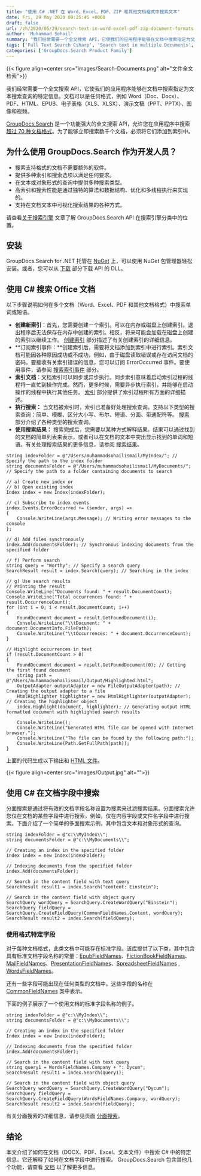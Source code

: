 ```yaml
---
title: "使用 C# .NET 在 Word、Excel、PDF、ZIP 和其他文档格式中搜索文本"
date: Fri, 29 May 2020 09:25:45 +0000
draft: false
url: /zh/2020/05/29/search-text-in-word-excel-pdf-zip-document-formats-using-csharp-net/
author: 'Muhammad Sohail'
summary: "我们经常需要一个全文搜索 API，它使我们的应用程序能够在文档中搜索指定为文本搜索查询的特定信息。文档可以是任何格式，例如 Word（Doc、Docx）、PDF、HTML、EPUB、电子表格（XLS、XLSX）、演示文稿（PPT、PPTX）、图像和视频。"
tags: ['Full Text Search Csharp', 'Search text in multiple Documents', 'Search text in PDF Document', 'Search text in Word Document']
categories: ['GroupDocs.Search Product Family']
---
```




{{< figure align=center src="images/Search-Documents.png" alt="文件全文检索">}}


我们经常需要一个全文搜索 API，它使我们的应用程序能够在文档中搜索指定为文本搜索查询的特定信息。文档可以是任何格式，例如 Word（Doc、Docx）、PDF、HTML、EPUB、电子表格（XLS、XLSX）、演示文稿（PPT、PPTX）、图像和视频。

[GroupDocs.Search][1] 是一个功能强大的全文搜索 API，允许您在应用程序中搜索 [超过 70 种文档格式][2]。为了能够立即搜索数千个文档，必须将它们添加到索引中。

## 为什么使用 GroupDocs.Search 作为开发人员？

* 搜索支持格式的文档不需要额外的软件。
* 提供多种索引和搜索选项以满足任何要求。
* 在文本或对象形式的查询中提供多种搜索类型。
* 高索引和搜索性能是通过独特的算法和数据结构、优化和多线程执行来实现的。
* 支持在文档文本中可视化搜索结果的各种方式。

请查看[关于搜索引擎][3] 文章了解 GroupDocs.Search API 在搜索引擎分类中的位置。

## 安装

GroupDocs.Search for .NET 托管在 [NuGet][4] 上，可以使用 NuGet 包管理器轻松安装。或者，您可以从 [下载][5] 部分下载 API 的 DLL。

## 使用 C# 搜索 Office 文档

以下步骤说明如何在多个文档（Word、Excel、PDF 和其他文档格式）中搜索单词或短语。

* **创建新索引**：首先，您需要创建一个索引。可以在内存或磁盘上创建索引。退出程序后无法保存在内存中创建的索引。相反，将来可能会加载在磁盘上创建的索引以继续工作。 [创建索引][6] 部分描述了有关创建索引的详细信息。
* **订阅索引事件：**创建索引后，需要将文档添加到索引中进行索引。索引文档可能因各种原因成功或不成功，例如，由于磁盘读取错误或存在访问文档的密码。要接收有关索引错误的信息，您可以订阅 ErrorOccurred 事件。要使用事件，请参阅 [搜索索引事件][7] 部分。
* **索引文档**：文档索引可以同步或异步执行。同步索引意味着启动索引过程的线程将一直忙到操作完成。然而，更多时候，需要异步执行索引，并能够在启动操作的线程中执行其他任务。 [索引][8] 部分提供了索引过程所有方面的详细描述。
* **执行搜索：** 当文档被索引时，索引已准备好处理搜索查询。支持以下类型的搜索查询：简单、模糊、区分大小写、布尔、短语、分面、带通配符等。 [搜索][9] 部分介绍了各种类型的搜索查询。
* **使用搜索结果：** 搜索完成后，您需要以某种方式解释结果。结果可以通过找到的文档的简单列表来表示，或者可以在文档的文本中突出显示找到的单词和短语。有关处理搜索结果的更多信息，请参阅 [搜索结果][10]。

```
string indexFolder = @"/Users/muhammadsohailismail/MyIndex/"; // Specify the path to the index folder
string documentsFolder = @"/Users/muhammadsohailismail/MyDocuments/"; // Specify the path to a folder containing documents to search

// a) Create new index or
// b) Open existing index
Index index = new Index(indexFolder);

// c) Subscribe to index events
index.Events.ErrorOccurred += (sender, args) =>
{
    Console.WriteLine(args.Message); // Writing error messages to the console
};

// d) Add files synchronously
index.Add(documentsFolder); // Synchronous indexing documents from the specified folder

// f) Perform search
string query = "Worthy"; // Specify a search query
SearchResult result = index.Search(query); // Searching in the index

// g) Use search results
// Printing the result
Console.WriteLine("Documents found: " + result.DocumentCount);
Console.WriteLine("Total occurrences found: " + result.OccurrenceCount);
for (int i = 0; i < result.DocumentCount; i++)
{
    FoundDocument document = result.GetFoundDocument(i);
    Console.WriteLine("\\tDocument: " + document.DocumentInfo.FilePath);
    Console.WriteLine("\\tOccurrences: " + document.OccurrenceCount);
}

// Highlight occurrences in text
if (result.DocumentCount > 0)
{
    FoundDocument document = result.GetFoundDocument(0); // Getting the first found document
    string path = @"/Users/muhammadsohailismail/Output/Highlighted.html";
    OutputAdapter outputAdapter = new FileOutputAdapter(path); // Creating the output adapter to a file
    HtmlHighlighter highlighter = new HtmlHighlighter(outputAdapter); // Creating the highlighter object
    index.Highlight(document, highlighter); // Generating output HTML formatted document with highlighted search results

    Console.WriteLine();
    Console.WriteLine("Generated HTML file can be opened with Internet browser.");
    Console.WriteLine("The file can be found by the following path:");
    Console.WriteLine(Path.GetFullPath(path));
}
```

上面的代码生成以下输出和 [HTML 文件][11]。



{{< figure align=center src="images/Output.jpg" alt="">}}


## 使用 C# 在文档字段中搜索

分面搜索是通过将有效的文档字段名称设置为搜索来过滤搜索结果。分面搜索允许您仅在文档的某些字段中进行搜索，例如，仅在内容字段或文件名字段中进行搜索。下面介绍了一个简单的多面搜索示例，其中包含文本和对象形式的查询。

```
string indexFolder = @"c:\\MyIndex\\";
string documentsFolder = @"c:\\MyDocuments\\";
 
// Creating an index in the specified folder
Index index = new Index(indexFolder);
 
// Indexing documents from the specified folder
index.Add(documentsFolder);
 
// Search in the content field with text query
SearchResult result1 = index.Search("content: Einstein");
 
// Search in the content field with object query
SearchQuery wordQuery = SearchQuery.CreateWordQuery("Einstein");
SearchQuery fieldQuery = SearchQuery.CreateFieldQuery(CommonFieldNames.Content, wordQuery);
SearchResult result2 = index.Search(fieldQuery);
```

### 使用格式特定字段

对于每种文档格式，此类文档中可能存在标准字段。该库提供了以下类，其中包含具有标准文档字段名称的常量：[EpubFieldNames][12]、[FictionBookFieldNames][13]、[MailFieldNames][14]、[PresentationFieldNames][15]、[SpreadsheetFieldNames][16] , [WordsFieldNames][17]。

还有一些字段可能出现在任何类型的文档中。这些字段的名称在 [CommonFieldNames][18] 类中表示。

下面的例子展示了一个使用文档的标准字段名称的例子。

```
string indexFolder = @"c:\\MyIndex\\";
string documentsFolder = @"c:\\MyDocuments\\";
 
// Creating an index in the specified folder
Index index = new Index(indexFolder);
 
// Indexing documents from the specified folder
index.Add(documentsFolder);
 
// Search in the content field with text query
string query1 = WordsFieldNames.Company + ": Dycum";
SearchResult result1 = index.Search(query1);
 
// Search in the content field with object query
SearchQuery wordQuery = SearchQuery.CreateWordQuery("Dycum");
SearchQuery fieldQuery = SearchQuery.CreateFieldQuery(WordsFieldNames.Company, wordQuery);
SearchResult result2 = index.Search(fieldQuery);
```

有关分面搜索的详细信息，请参见页面 [分面搜索][19]。

## 结论

本文介绍了如何在文档（DOCX、PDF、Excel、文本文件）中搜索 C# 中的特定信息。它还解释了如何在文档字段中进行搜索。 GroupDocs.Search 包含其他几个功能，请查看 [文档][20] 以了解更多信息。







[1]: https://products.groupdocs.com/search
[2]: https://docs.groupdocs.com/display/searchnet/Supported+Document+Formats
[3]: https://docs.groupdocs.com/display/searchnet/About+Search+Engines
[4]: https://www.nuget.org/packages/GroupDocs.Search/
[5]: https://downloads.groupdocs.com/search/net
[6]: https://docs.groupdocs.com/display/searchnet/Creating+an+index
[7]: https://docs.groupdocs.com/display/searchnet/Search+index+events
[8]: https://docs.groupdocs.com/display/searchnet/Indexing
[9]: https://docs.groupdocs.com/display/searchnet/Searching
[10]: https://docs.groupdocs.com/display/searchnet/Search+results
[11]: https://www.dropbox.com/s/ioztnalgq2fjqcs/Highlighted.html?dl=0
[12]: https://apireference.groupdocs.com/net/search/groupdocs.search.options/epubfieldnames
[13]: https://apireference.groupdocs.com/net/search/groupdocs.search.options/fictionbookfieldnames
[14]: https://apireference.groupdocs.com/net/search/groupdocs.search.options/mailfieldnames
[15]: https://apireference.groupdocs.com/net/search/groupdocs.search.options/presentationfieldnames
[16]: https://apireference.groupdocs.com/net/search/groupdocs.search.options/spreadsheetfieldnames
[17]: https://apireference.groupdocs.com/net/search/groupdocs.search.options/wordsfieldnames
[18]: https://apireference.groupdocs.com/net/search/groupdocs.search.options/commonfieldnames
[19]: https://docs.groupdocs.com/display/searchnet/Faceted+search
[20]: https://docs.groupdocs.com/display/searchnet/Developer+Guide


